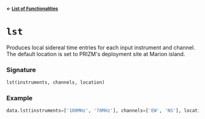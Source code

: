 <sup>**← [List of Functionalities](../../README.md#Container-Design)**</sup>

# `lst`

Produces local sidereal time entries for each input instrument and channel. The default location is set to PRIZM's deployment site at Marion island.

### Signature
```python
lst(instruments, channels, location)
```

### Example
```python
data.lst(instruments=['100MHz', '70MHz'], channels=['EW', 'NS'], location=('37.819638d', '-46.88694d'))
```

